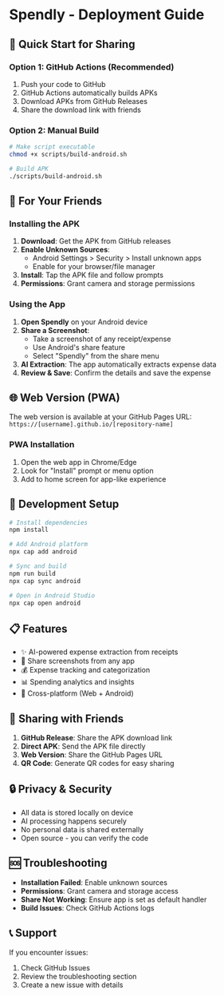 
# Spendly - Deployment Guide

## 🚀 Quick Start for Sharing

### Option 1: GitHub Actions (Recommended)
1. Push your code to GitHub
2. GitHub Actions automatically builds APKs
3. Download APKs from GitHub Releases
4. Share the download link with friends

### Option 2: Manual Build
```bash
# Make script executable
chmod +x scripts/build-android.sh

# Build APK
./scripts/build-android.sh
```

## 📱 For Your Friends

### Installing the APK
1. **Download**: Get the APK from GitHub releases
2. **Enable Unknown Sources**: 
   - Android Settings > Security > Install unknown apps
   - Enable for your browser/file manager
3. **Install**: Tap the APK file and follow prompts
4. **Permissions**: Grant camera and storage permissions

### Using the App
1. **Open Spendly** on your Android device
2. **Share a Screenshot**: 
   - Take a screenshot of any receipt/expense
   - Use Android's share feature
   - Select "Spendly" from the share menu
3. **AI Extraction**: The app automatically extracts expense data
4. **Review & Save**: Confirm the details and save the expense

## 🌐 Web Version (PWA)

The web version is available at your GitHub Pages URL:
`https://[username].github.io/[repository-name]`

### PWA Installation
1. Open the web app in Chrome/Edge
2. Look for "Install" prompt or menu option
3. Add to home screen for app-like experience

## 🔧 Development Setup

```bash
# Install dependencies
npm install

# Add Android platform
npx cap add android

# Sync and build
npm run build
npx cap sync android

# Open in Android Studio
npx cap open android
```

## 📋 Features

- ✨ AI-powered expense extraction from receipts
- 📸 Share screenshots from any app
- 💰 Expense tracking and categorization
- 📊 Spending analytics and insights
- 🔄 Cross-platform (Web + Android)

## 🤝 Sharing with Friends

1. **GitHub Release**: Share the APK download link
2. **Direct APK**: Send the APK file directly
3. **Web Version**: Share the GitHub Pages URL
4. **QR Code**: Generate QR codes for easy sharing

## 🔒 Privacy & Security

- All data is stored locally on device
- AI processing happens securely
- No personal data is shared externally
- Open source - you can verify the code

## 🆘 Troubleshooting

- **Installation Failed**: Enable unknown sources
- **Permissions**: Grant camera and storage access
- **Share Not Working**: Ensure app is set as default handler
- **Build Issues**: Check GitHub Actions logs

## 📞 Support

If you encounter issues:
1. Check GitHub Issues
2. Review the troubleshooting section
3. Create a new issue with details
